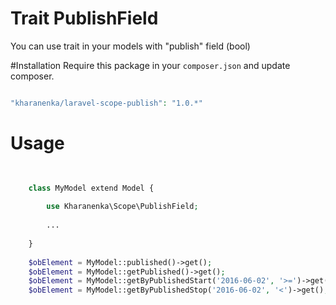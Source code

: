 # Trait PublishField
 
 You can use trait in your models with "publish" field (bool)
 
#Installation
Require this package in your `composer.json` and update composer.
 
```php

"kharanenka/laravel-scope-publish": "1.0.*"

```

# Usage

```php

    
    class MyModel extend Model {
    
        use Kharanenka\Scope\PublishField;
    
        ...
    
    }
    
    $obElement = MyModel::published()->get();
    $obElement = MyModel::getPublished()->get();
    $obElement = MyModel::getByPublishedStart('2016-06-02', '>=')->get();
    $obElement = MyModel::getByPublishedStop('2016-06-02', '<')->get();
    
```